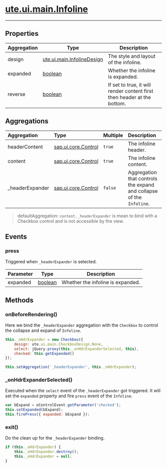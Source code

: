 # [ute.ui.main.Infoline](../Infoline.js)

***

## Properties ##

| Aggregation | Type                                        | Description                                                             |
|-------------|---------------------------------------------|-------------------------------------------------------------------------|
| design      | [ute.ui.main.InfolineDesign](../library.js) | The style and layout of the infoline.                                   |
| expanded    | [boolean](https://goo.gl/KjFDba)            | Whether the infoline is expanded.                                       |
| reverse     | [boolean](https://goo.gl/KjFDba)            | If set to true, it will render content first then header at the bottom. |

## Aggregations ##

| Aggregation         | Type                                                                                        | Multiple | Description                                                          |
| :------------------ | :------------------------------------------------------------------------------------------ | :------- | :--------------------------------------------------------------------|
| headerContent       | [sap.ui.core.Control](../../../../../../ZELIB/openui5/resources/sap/ui/core/Control-dbg.js) | `true`   | The infoline header.                                                 |
| content             | [sap.ui.core.Control](../../../../../../ZELIB/openui5/resources/sap/ui/core/Control-dbg.js) | `true`   | The infoline content.                                                |
| _headerExpander     | [sap.ui.core.Control](../../../../../../ZELIB/openui5/resources/sap/ui/core/Control-dbg.js) | `false`  | Aggregation that controls the expand and collapse of the `Infoline`. |

> defaultAggregation: `content`. `_headerExpander` is mean to bind with a Checkbox control and is not accessible by the view.

## Events ##

### press ##
Triggered when `_headerExpander` is selected. 

| Parameter | Type                             | Description                       |
|-----------|----------------------------------|-----------------------------------|
| expanded  | [boolean](https://goo.gl/KjFDba) | Whether the infoline is expanded. |

## Methods ##

### onBeforeRendering() ##
Here we bind the `_headerExpander` aggregation with the `Checkbox` to control the collapse and expand of `Infoline`.

```JavaScript
this._oHdrExpander = new Checkbox({
    design: ute.ui.main.CheckboxDesign.None,
    select: jQuery.proxy(this._onHdrExpanderSelected, this),
    checked: this.getExpanded()
});

this.setAggregation('_headerExpander', this._oHdrExpander);
``` 

### _onHdrExpanderSelected() ##
Executed when the `select` event of the `_headerExpander` got triggered. It will set the `expanded` property and fire `press` event of the `Infoline`.

```JavaScript
var bExpand = oControlEvent.getParameter('checked');
this.setExpanded(bExpand);
this.firePress({ expanded: bExpand });
``` 

### exit() ##
Do the clean up for the `_headerExpander` binding.

```JavaScript
if (this._oHdrExpander) {
    this._oHdrExpander.destroy();
    this._oHdrExpander = null;
}
``` 

